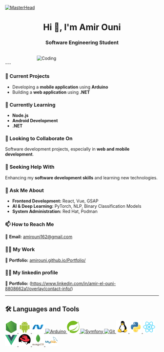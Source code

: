 [![MasterHead](https://1.bp.blogspot.com/-7A4WynwLsMw/XbBpCXG8fHI/AAAAAAAAMt4/uOa1bpLskYgrwGbllhSu2SDj_Mig8SXJQCLcBGAsYHQ/s1600/2000_600px.gif)](https://amirouni.github.io/Portfolio/)

<h1 align="center">Hi 👋, I'm Amir Ouni</h1>
<h3 align="center">Software Engineering Student</h3>
<br>
<img align="right" alt="Coding" width="400" src="https://media2.giphy.com/media/v1.Y2lkPTc5MGI3NjExNm13MmdybjI3ZjJ5MnQ4Nmd1dW5sOWtpdTZnbmR3dWRpNjBud3g1OCZlcD12MV9pbnRlcm5hbF9naWZfYnlfaWQmY3Q9Zw/ua7vVw9awZKWwLSYpW/giphy.gif">
<br>
---

### 🔭 Current Projects  
- Developing a **mobile application** using **Arduino**  
- Building a **web application** using **.NET**  

### 🌱 Currently Learning  
- **Node.js**  
- **Android Development**  
- **.NET**  

### 👯 Looking to Collaborate On  
Software development projects, especially in **web and mobile development**.  

### 🤝 Seeking Help With  
Enhancing my **software development skills** and learning new technologies.  

### 💬 Ask Me About  
- **Frontend Development:** React, Vue, GSAP  
- **AI & Deep Learning:** PyTorch, NLP, Binary Classification Models  
- **System Administration:** Red Hat, Podman  

### 📫 How to Reach Me  
📧 **Email:** amirouni162@gmail.com  

### 👨‍💻 My Work  
🔗 **Portfolio:** [amirouni.github.io/Portfolio/](https://amirouni.github.io/Portfolio/)  

### 👨‍💻 My linkedin profile
🔗 **Portfolio:** (https://www.linkedin.com/in/amir-el-ouni-8808662a1/overlay/contact-info/)

---

## 🛠️ Languages and Tools  

<p align="left">
  <a href="https://nodejs.org/" target="_blank" rel="noreferrer">
    <img src="https://raw.githubusercontent.com/devicons/devicon/master/icons/nodejs/nodejs-original.svg" alt="Node.js" width="40" height="40"/>
  </a>
  <a href="https://developer.android.com/" target="_blank" rel="noreferrer">
    <img src="https://raw.githubusercontent.com/devicons/devicon/master/icons/android/android-original.svg" alt="Android" width="40" height="40"/>
  </a>
  <a href="https://dotnet.microsoft.com/" target="_blank" rel="noreferrer">
    <img src="https://raw.githubusercontent.com/devicons/devicon/master/icons/dot-net/dot-net-original.svg" alt=".NET" width="40" height="40"/>
  </a>
  <a href="https://www.arduino.cc/" target="_blank" rel="noreferrer">
    <img src="https://cdn.worldvectorlogo.com/logos/arduino-1.svg" alt="Arduino" width="40" height="40"/>
  </a>
  <a href="https://spring.io/projects/spring-boot" target="_blank" rel="noreferrer">
    <img src="https://raw.githubusercontent.com/devicons/devicon/master/icons/spring/spring-original.svg" alt="Spring Boot" width="40" height="40"/>
  </a>
  <a href="https://symfony.com/" target="_blank" rel="noreferrer">
    <img src="https://symfony.com/logos/symfony_black_03.svg" alt="Symfony" width="40" height="40"/>
  </a>
  <a href="https://git-scm.com/" target="_blank" rel="noreferrer">
    <img src="https://www.vectorlogo.zone/logos/git-scm/git-scm-icon.svg" alt="Git" width="40" height="40"/>
  </a>
  <a href="https://www.linux.org/" target="_blank" rel="noreferrer">
    <img src="https://raw.githubusercontent.com/devicons/devicon/master/icons/linux/linux-original.svg" alt="Linux" width="40" height="40"/>
  </a>
  <a href="https://www.python.org/" target="_blank" rel="noreferrer">
    <img src="https://raw.githubusercontent.com/devicons/devicon/master/icons/python/python-original.svg" alt="Python" width="40" height="40"/>
  </a>
  <a href="https://react.dev/" target="_blank" rel="noreferrer">
    <img src="https://raw.githubusercontent.com/devicons/devicon/master/icons/react/react-original.svg" alt="React" width="40" height="40"/>
  </a>
  <a href="https://vuejs.org/" target="_blank" rel="noreferrer">
    <img src="https://raw.githubusercontent.com/devicons/devicon/master/icons/vuejs/vuejs-original.svg" alt="Vue.js" width="40" height="40"/>
  </a>
  <a href="https://www.redhat.com/" target="_blank" rel="noreferrer">
    <img src="https://raw.githubusercontent.com/devicons/devicon/master/icons/redhat/redhat-original.svg" alt="Red Hat" width="40" height="40"/>
  </a>
  <a href="https://www.mongodb.com/" target="_blank" rel="noreferrer">
    <img src="https://raw.githubusercontent.com/devicons/devicon/master/icons/mongodb/mongodb-original-wordmark.svg" alt="MongoDB" width="40" height="40"/>
  </a>
  <a href="https://www.mysql.com/" target="_blank" rel="noreferrer">
    <img src="https://raw.githubusercontent.com/devicons/devicon/master/icons/mysql/mysql-original-wordmark.svg" alt="MySQL" width="40" height="40"/>
  </a>
</p>

  
